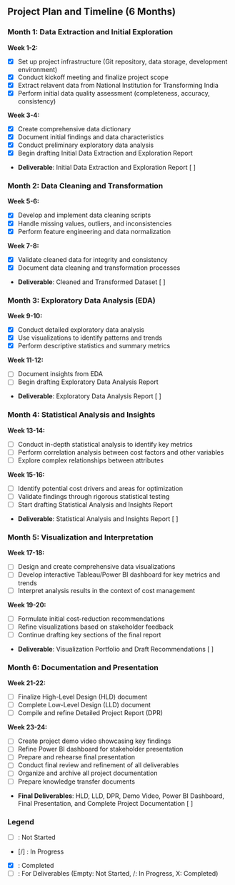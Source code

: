 ## Project Plan and Timeline (6 Months)

### Month 1: Data Extraction and Initial Exploration
**Week 1-2:**
- [x] Set up project infrastructure (Git repository, data storage, development environment)
- [x] Conduct kickoff meeting and finalize project scope
- [x] Extract relavent data from National Institution for Transforming India 
- [x] Perform initial data quality assessment (completeness, accuracy, consistency)

**Week 3-4:**
- [x] Create comprehensive data dictionary
- [x] Document initial findings and data characteristics
- [x] Conduct preliminary exploratory data analysis
- [x] Begin drafting Initial Data Extraction and Exploration Report
- **Deliverable**: Initial Data Extraction and Exploration Report [  ]

### Month 2: Data Cleaning and Transformation
**Week 5-6:**
- [x] Develop and implement data cleaning scripts
- [x] Handle missing values, outliers, and inconsistencies
- [x] Perform feature engineering and data normalization

**Week 7-8:**
- [x] Validate cleaned data for integrity and consistency
- [x] Document data cleaning and transformation processes
- **Deliverable**: Cleaned and Transformed Dataset [  ]

### Month 3: Exploratory Data Analysis (EDA)
**Week 9-10:**
- [x] Conduct detailed exploratory data analysis
- [x] Use visualizations to identify patterns and trends
- [x] Perform descriptive statistics and summary metrics

**Week 11-12:**
- [ ] Document insights from EDA
- [ ] Begin drafting Exploratory Data Analysis Report
- **Deliverable**: Exploratory Data Analysis Report [  ]

### Month 4: Statistical Analysis and Insights
**Week 13-14:**
- [ ] Conduct in-depth statistical analysis to identify key metrics
- [ ] Perform correlation analysis between cost factors and other variables
- [ ] Explore complex relationships between attributes

**Week 15-16:**
- [ ] Identify potential cost drivers and areas for optimization
- [ ] Validate findings through rigorous statistical testing
- [ ] Start drafting Statistical Analysis and Insights Report
- **Deliverable**: Statistical Analysis and Insights Report [  ]

### Month 5: Visualization and Interpretation
**Week 17-18:**
- [ ] Design and create comprehensive data visualizations
- [ ] Develop interactive Tableau/Power BI dashboard for key metrics and trends
- [ ] Interpret analysis results in the context of cost management

**Week 19-20:**
- [ ] Formulate initial cost-reduction recommendations
- [ ] Refine visualizations based on stakeholder feedback
- [ ] Continue drafting key sections of the final report
- **Deliverable**: Visualization Portfolio and Draft Recommendations [  ]

### Month 6: Documentation and Presentation
**Week 21-22:**
- [ ] Finalize High-Level Design (HLD) document
- [ ] Complete Low-Level Design (LLD) document
- [ ] Compile and refine Detailed Project Report (DPR)

**Week 23-24:**
- [ ] Create project demo video showcasing key findings
- [ ] Refine Power BI dashboard for stakeholder presentation
- [ ] Prepare and rehearse final presentation
- [ ] Conduct final review and refinement of all deliverables
- [ ] Organize and archive all project documentation
- [ ] Prepare knowledge transfer documents
- **Final Deliverables**: HLD, LLD, DPR, Demo Video, Power BI Dashboard, Final Presentation, and Complete Project Documentation [  ]

### Legend
- [ ] : Not Started
- [/] : In Progress
- [x] : Completed
- [  ] : For Deliverables (Empty: Not Started, /: In Progress, X: Completed)

